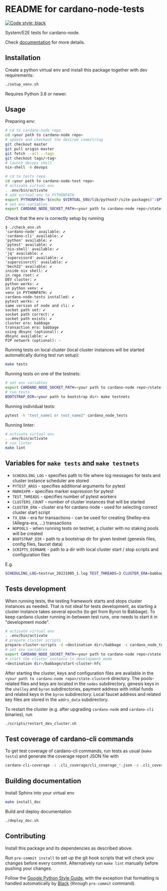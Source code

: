 # README for cardano-node-tests

[![Code style: black](https://img.shields.io/badge/code%20style-black-000000.svg)](https://github.com/ambv/black)

System/E2E tests for cardano-node.

Check [documentation](https://input-output-hk.github.io/cardano-node-tests) for more details.

## Installation

Create a python virtual env and install this package together with dev requirements:

```sh
./setup_venv.sh
```

Requires Python 3.8 or newer.

## Usage

Preparing env:

```sh
# cd to cardano-node repo
cd <your path to cardano-node repo>
# update and checkout the desired commit/tag
git checkout master
git pull origin master
git fetch --all --tags
git checkout tags/<tag>
# launch devops shell
nix-shell -A devops

# cd to tests repo
cd <your path to cardano-node-test repo>
# activate virtual env
. .env/bin/activate
# add virtual env to PYTHONPATH
export PYTHONPATH="$(echo $VIRTUAL_ENV/lib/python3*/site-packages)":$PYTHONPATH
# set env variables
export CARDANO_NODE_SOCKET_PATH=<your path to cardano-node repo>/state-cluster0/bft1.socket
```

Check that the env is correctly setup by running

```text
$ ./check_env.sh
'cardano-node' available: ✔
'cardano-cli' available: ✔
'python' available: ✔
'pytest' available: ✔
'nix-shell' available: ✔
'jq' available: ✔
'supervisord' available: ✔
'supervisorctl' available: ✔
'bech32' available: ✔
inside nix shell: ✔
in repo root: ✔
DEV cluster: ✔
python works: ✔
in python venv: ✔
venv in PYTHONPATH: ✔
cardano-node-tests installed: ✔
pytest works: ✔
same version of node and cli: ✔
socket path set: ✔
socket path correct: ✔
socket path exists: ✔
cluster era: babbage
transaction era: babbage
using dbsync (optional): ✔
dbsync available: ✔
P2P network (optional): -
```

Running tests on local cluster (local cluster instances will be started automatically during test run setup):

```sh
make tests
```

Running tests on one of the testnets:

```sh
# set env variables
export CARDANO_NODE_SOCKET_PATH=<your path to cardano-node repo>/state-cluster0/relay1.socket
# run tests
BOOTSTRAP_DIR=<your path to bootstrap dir> make testnets
```

Running individual tests:

```sh
pytest -k "test_name1 or test_name2" cardano_node_tests
```

Running linter:

```sh
# activate virtual env
. .env/bin/activate
# run linter
make lint
```

## Variables for `make tests` and `make testnets`

* `SCHEDULING_LOG` - specifies path to file where log messages for tests and cluster instance scheduler are stored
* `PYTEST_ARGS` - specifies additional arguments for pytest
* `MARKEXPR` - specifies marker expression for pytest
* `TEST_THREADS` - specifies number of pytest workers
* `CLUSTERS_COUNT` - number of cluster instances that will be started
* `CLUSTER_ERA` - cluster era for cardano node - used for selecting correct cluster start script
* `TX_ERA` - era for transactions - can be used for creating Shelley-era (Allegra-era, ...) transactions
* `NOPOOLS` - when running tests on testnet, a cluster with no staking pools will be created
* `BOOTSTRAP_DIR` - path to a bootstrap dir for given testnet (genesis files, config files, faucet data)
* `SCRIPTS_DIRNAME` - path to a dir with local cluster start / stop scripts and configuration files

E.g.

```sh
SCHEDULING_LOG=testrun_20221005_1.log TEST_THREADS=3 CLUSTER_ERA=babbage TX_ERA=alonzo SCRIPTS_DIRNAME=cardano_node_tests/cluster_scripts/babbage/ PYTEST_ARGS="-k 'test_stake_pool_low_cost or test_reward_amount'" MARKEXPR="not long" make tests
```


## Tests development

When running tests, the testing framework starts and stops cluster instances as needed. That is not ideal for tests development, as starting a cluster instance takes several epochs (to get from Byron to Babbage). To keep cardano cluster running in-between test runs, one needs to start it in "development mode".

```sh
# activate virtual env
. .env/bin/activate
# prepare cluster scripts
prepare-cluster-scripts -d <destination dir>/babbage -s cardano_node_tests/cluster_scripts/babbage/
# set env variables
export CARDANO_NODE_SOCKET_PATH=<your path to cardano-node repo>/state-cluster0/bft1.socket DEV_CLUSTER_RUNNING=1
# start the cluster instance in development mode
<destination dir>/babbage/start-cluster-hfc
```

After starting the cluster, keys and configuration files are available in the `<your path to cardano-node repo>/state-cluster0` directory. The pools-related files and keys are located in the `nodes` subdirectory, genesis keys in the `shelley` and `byron` subdirectories, payment address with initial funds and related keys in the `byron` subdirectory. Local faucet address and related key files are stored in the `addrs_data` subdirectory.

To restart the cluster (e.g. after upgrading `cardano-node` and `cardano-cli` binaries), run

```sh
./scripts/restart_dev_cluster.sh
```


## Test coverage of cardano-cli commands

To get test coverage of cardano-cli commands, run tests as usual (`make tests`) and generate the coverage report JSON file with

```sh
cardano-cli-coverage -i .cli_coverage/cli_coverage_*.json -o .cli_coverage/coverage_report.json
```


## Building documentation

Install Sphinx into your virtual env

```sh
make install_doc
```

Build and deploy documentation

```sh
./deploy_doc.sh
```


## Contributing

Install this package and its dependencies as described above.

Run `pre-commit install` to set up the git hook scripts that will check you changes before every commit. Alternatively run `make lint` manually before pushing your changes.

Follow the [Google Python Style Guide](https://google.github.io/styleguide/pyguide.html), with the exception that formatting is handled automatically by [Black](https://github.com/psf/black) (through `pre-commit` command).
